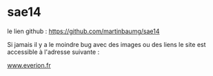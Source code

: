 # sae14

le lien github : https://github.com/martinbaumg/sae14

Si jamais il y a le moindre bug avec des images ou des liens le site est accessible à l'adresse suivante : 

www.everion.fr
